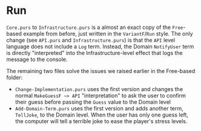 # Run

`Core.purs` to `Infrastructure.purs` is a almost an exact copy of the `Free`-based example from before, just written in the `VariantF`/`Run` style. The only change (see `API.purs` and `Infrastructure.purs`) is that the `API` level language does not include a `Log` term. Instead, the Domain `NotifyUser` term is directly "interpreted" into the Infrastructure-level effect that logs the message to the console.

The remaining two files solve the issues we raised earlier in the Free-based folder:
- `Change-Implementation.purs` uses the first version and changes the normal `MakeGuessF ~> API` "interpretation" to ask the user to confirm their guess before passing the `Guess` value to the Domain level
- `Add-Domain-Term.purs` uses the first version and adds another term, `TellJoke`, to the Domain level. When the user has only one guess left, the computer will tell a terrible joke to ease the player's stress levels.
